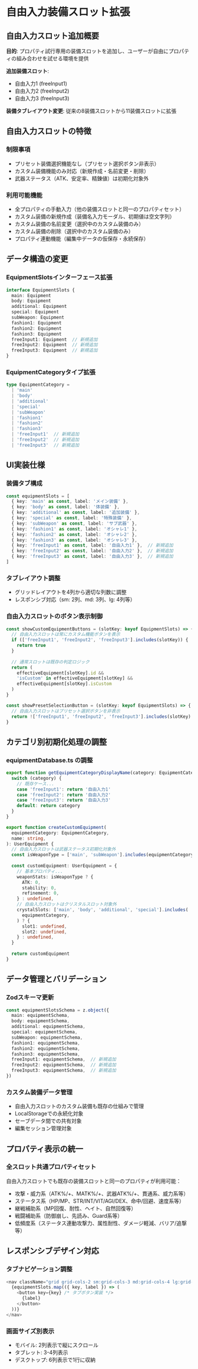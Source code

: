 # 自由入力装備スロット拡張

## 自由入力スロット追加概要

**目的**: プロパティ試行専用の装備スロットを追加し、ユーザーが自由にプロパティの組み合わせを試せる環境を提供

**追加装備スロット**:
- 自由入力1 (freeInput1)
- 自由入力2 (freeInput2)  
- 自由入力3 (freeInput3)

**装備タブレイアウト変更**:
従来の8装備スロットから11装備スロットに拡張

## 自由入力スロットの特徴

### 制限事項
- プリセット装備選択機能なし（プリセット選択ボタン非表示）
- カスタム装備機能のみ対応（新規作成・名前変更・削除）
- 武器ステータス（ATK、安定率、精錬値）は初期化対象外

### 利用可能機能
- 全プロパティの手動入力（他の装備スロットと同一のプロパティセット）
- カスタム装備の新規作成（装備名入力モーダル、初期値は空文字列）
- カスタム装備の名前変更（選択中のカスタム装備のみ）
- カスタム装備の削除（選択中のカスタム装備のみ）
- プロパティ連動機能（編集中データの仮保存・永続保存）

## データ構造の変更

### EquipmentSlotsインターフェース拡張
```typescript
interface EquipmentSlots {
  main: Equipment
  body: Equipment
  additional: Equipment
  special: Equipment
  subWeapon: Equipment
  fashion1: Equipment
  fashion2: Equipment
  fashion3: Equipment
  freeInput1: Equipment  // 新規追加
  freeInput2: Equipment  // 新規追加
  freeInput3: Equipment  // 新規追加
}
```

### EquipmentCategoryタイプ拡張
```typescript
type EquipmentCategory = 
  | 'main'
  | 'body'
  | 'additional'
  | 'special'
  | 'subWeapon'
  | 'fashion1'
  | 'fashion2'
  | 'fashion3'
  | 'freeInput1'  // 新規追加
  | 'freeInput2'  // 新規追加
  | 'freeInput3'  // 新規追加
```

## UI実装仕様

### 装備タブ構成
```typescript
const equipmentSlots = [
  { key: 'main' as const, label: 'メイン装備' },
  { key: 'body' as const, label: '体装備' },
  { key: 'additional' as const, label: '追加装備' },
  { key: 'special' as const, label: '特殊装備' },
  { key: 'subWeapon' as const, label: 'サブ武器' },
  { key: 'fashion1' as const, label: 'オシャレ1' },
  { key: 'fashion2' as const, label: 'オシャレ2' },
  { key: 'fashion3' as const, label: 'オシャレ3' },
  { key: 'freeInput1' as const, label: '自由入力1' },  // 新規追加
  { key: 'freeInput2' as const, label: '自由入力2' },  // 新規追加
  { key: 'freeInput3' as const, label: '自由入力3' },  // 新規追加
]
```

### タブレイアウト調整
- グリッドレイアウトを4列から適切な列数に調整
- レスポンシブ対応（sm: 2列、md: 3列、lg: 4列等）

### 自由入力スロットのボタン表示制御
```typescript
const showCustomEquipmentButtons = (slotKey: keyof EquipmentSlots) => {
  // 自由入力スロットは常にカスタム機能ボタンを表示
  if (['freeInput1', 'freeInput2', 'freeInput3'].includes(slotKey)) {
    return true
  }
  
  // 通常スロットは既存の判定ロジック
  return (
    effectiveEquipment[slotKey].id && 
    'isCustom' in effectiveEquipment[slotKey] && 
    effectiveEquipment[slotKey].isCustom
  )
}

const showPresetSelectionButton = (slotKey: keyof EquipmentSlots) => {
  // 自由入力スロットはプリセット選択ボタンを非表示
  return !['freeInput1', 'freeInput2', 'freeInput3'].includes(slotKey)
}
```

## カテゴリ別初期化処理の調整

### equipmentDatabase.ts の調整
```typescript
export function getEquipmentCategoryDisplayName(category: EquipmentCategory): string {
  switch (category) {
    // 既存ケース...
    case 'freeInput1': return '自由入力1'
    case 'freeInput2': return '自由入力2'
    case 'freeInput3': return '自由入力3'
    default: return category
  }
}

export function createCustomEquipment(
  equipmentCategory: EquipmentCategory,
  name: string,
): UserEquipment {
  // 自由入力スロットは武器ステータス初期化対象外
  const isWeaponType = ['main', 'subWeapon'].includes(equipmentCategory)
  
  const customEquipment: UserEquipment = {
    // 基本プロパティ...
    weaponStats: isWeaponType ? {
      ATK: 0,
      stability: 0,
      refinement: 0,
    } : undefined,
    // 自由入力スロットはクリスタルスロット対象外
    crystalSlots: ['main', 'body', 'additional', 'special'].includes(
      equipmentCategory,
    ) ? {
      slot1: undefined,
      slot2: undefined,
    } : undefined,
  }
  
  return customEquipment
}
```

## データ管理とバリデーション

### Zodスキーマ更新
```typescript
const equipmentSlotsSchema = z.object({
  main: equipmentSchema,
  body: equipmentSchema,
  additional: equipmentSchema,
  special: equipmentSchema,
  subWeapon: equipmentSchema,
  fashion1: equipmentSchema,
  fashion2: equipmentSchema,
  fashion3: equipmentSchema,
  freeInput1: equipmentSchema,  // 新規追加
  freeInput2: equipmentSchema,  // 新規追加
  freeInput3: equipmentSchema,  // 新規追加
})
```

### カスタム装備データ管理
- 自由入力スロットのカスタム装備も既存の仕組みで管理
- LocalStorageでの永続化対象
- セーブデータ間での共有対象
- 編集セッション管理対象

## プロパティ表示の統一

### 全スロット共通プロパティセット
自由入力スロットでも既存の装備スロットと同一のプロパティが利用可能：

- 攻撃・威力系（ATK%/+、MATK%/+、武器ATK%/+、貫通系、威力系等）
- ステータス系（HP/MP、STR/INT/VIT/AGI/DEX、命中/回避、速度系等）
- 継戦補助系（MP回復、耐性、ヘイト、自然回復等）
- 戦闘補助系（防御崩し、先読み、Guard系等）
- 低頻度系（ステータス連動攻撃力、属性耐性、ダメージ軽減、バリア/追撃等）

## レスポンシブデザイン対応

### タブナビゲーション調整
```typescript
<nav className="grid grid-cols-2 sm:grid-cols-3 md:grid-cols-4 lg:grid-cols-6 gap-2">
  {equipmentSlots.map(({ key, label }) => (
    <button key={key} /* タブボタン実装 */>
      {label}
    </button>
  ))}
</nav>
```

### 画面サイズ別表示
- モバイル: 2列表示で縦にスクロール
- タブレット: 3-4列表示
- デスクトップ: 6列表示で1行に収納